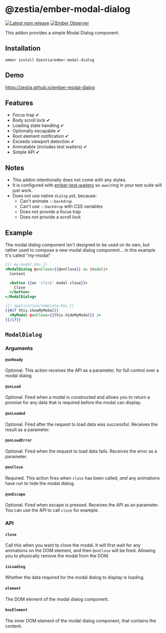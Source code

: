 # @zestia/ember-modal-dialog

[![Latest npm release][npm-badge]][npm-badge-url]
[![Ember Observer][ember-observer-badge]][ember-observer-url]

<!-- [![GitHub Actions][github-actions-badge]][github-actions-url] -->

[npm-badge]: https://img.shields.io/npm/v/@zestia/ember-modal-dialog.svg
[npm-badge-url]: https://www.npmjs.com/package/@zestia/ember-modal-dialog
[github-actions-badge]: https://github.com/zestia/ember-modal-dialog/workflows/CI/badge.svg
[github-actions-url]: https://github.com/zestia/ember-modal-dialog/actions
[ember-observer-badge]: https://emberobserver.com/badges/-zestia-ember-modal-dialog.svg
[ember-observer-url]: https://emberobserver.com/addons/@zestia/ember-modal-dialog

This addon provides a simple Modal Dialog component.

## Installation

```
ember install @zestia/ember-modal-dialog
```

## Demo

https://zestia.github.io/ember-modal-dialog

## Features

- Focus trap ✔︎
- Body scroll lock ✔︎
- Loading state handling ✔︎
- Optionally escapable ✔︎
- Root element notification ✔︎
- Exceeds viewport detection ✔︎
- Animatable (includes test waiters) ✔︎
- Simple API ✔︎

## Notes

- This addon intentionally does not come with any styles.
- It is configured with [ember-test-waiters](https://github.com/emberjs/ember-test-waiters) so `await`ing in your test suite will just work.
- Does not use native `dialog` _yet_, because:
  - Can't animate `::backdrop`
  - Can't use `::backdrop` with CSS variables
  - Does not provide a focus trap
  - Does not provide a scroll lock

## Example

The modal dialog component isn't designed to be used on its own, but rather used to compose a new modal dialog component... in this example it's called "my-modal"

```handlebars
{{! my-modal.hbs }}
<ModalDialog @onClose={{@onClose}} as |modal|>
  Content

  <button {{on 'click' modal.close}}>
    Close
  </button>
</ModalDialog>
```

```handlebars
{{! application/template.hbs }}
{{#if this.showMyModal}}
  <MyModal @onClose={{this.hideMyModal}} />
{{/if}}
```

## `ModalDialog`

### Arguments

#### `@onReady`

Optional. This action receives the API as a parameter, for full control over a modal dialog.

#### `@onLoad`

Optional. Fired when a modal is constructed and allows you to return a promise for any data that is required before the modal can display.

#### `@onLoaded`

Optional. Fired after the request to load data was successful. Receives the result as a parameter.

#### `@onLoadError`

Optional. Fired when the request to load data fails. Receives the error as a parameter.

#### `@onClose`

Required. This action fires when `close` has been called, _and_ any animations have run to hide the modal dialog.

#### `@onEscape`

Optional. Fired when escape is pressed. Receives the API as an parameter. You can use the API to call `close` for example.

### API

#### `close`

Call this when you want to close the modal. It will first wait for any animations on the DOM element, and then `@onClose` will be fired. Allowing you to physically remove the modal from the DOM.

#### `isLoading`

Whether the data required for the modal dialog to display is loading.

#### `element`

The DOM element of the modal dialog component.

#### `boxElement`

The inner DOM element of the modal dialog component, that contains the content.
